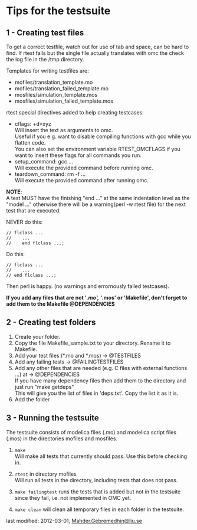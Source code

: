 # Tips for the testsuite

## 1 - Creating test files

To get a correct testfile, watch out for use of tab and space, can be hard to find. If rtest fails but the single file actually translates with omc the check the log file in the /tmp directory.

Templates for writing testfiles are:
* mofiles/translation_template.mo
* mofiles/translation_failed_template.mo
* mosfiles/simulation_template.mos
* mosfiles/simulation_failed_template.mos

rtest special directives added to help creating testcases:
* cflags: +d=xyz  
  Will insert the text as arguments to omc.  
  Useful if you e.g. want to disable compiling functions with gcc while you flatten code.  
  You can also set the environment variable RTEST_OMCFLAGS if you want to insert these flags for all commands you run.
* setup_command: gcc ...  
  Will execute the provided command before running omc.
* teardown_command: rm -f ...  
  Will execute the provided command after running omc.

**NOTE**:  
A test MUST have the finishing "end ..." at the same indentation level as the "model ..." otherwise there will be a warning(perl -w rtest file) for the next test that are executed.

NEVER do this:
```
// flclass ...
//    ...
//    end flclass ...;
```
Do this:
```
// flclass ...
//    ...
// end flclass ...;
```
Then perl is happy. (no warnings and errornously failed testcases).

**If you add any files that are not '*.mo', '*.mos' or 'Makefile', don't forget to add them to the Makefile @DEPENDENCIES**

## 2 - Creating test folders

1. Create your folder.
2. Copy the file Makefile_sample.txt to your directory. Rename it to Makefile.
3. Add your test files (*.mo and *.mos) -> @TESTFILES
4. Add any failing tests -> @FAILINGTESTFILES
5. Add any other files that are needed (e.g. C files with external functions ...) at -> @DEPENDENCIES  
   If you have many dependency files then add them to the directory and just run "make getdeps"  
   This will give you the list of files in 'deps.txt'. Copy the list it as it is.
2. Add the folder


## 3 - Running the testsuite

The testsuite consists of modelica files (.mo) and modelica script files (.mos) in the directories mofiles and mosfiles.

1. `make`  
   Will make all tests that currently should pass. Use this before checking in.

2. `rtest` in directory mofiles  
   Will run all tests in the directory, including tests that does not pass.

3. `make failingtest` runs the tests that is added but not in the testsuite since they fail, i.e. not implemented in OMC yet.

4. `make clean` will clean all temporary files in each folder in the testsuite.

last modified:
	2012-03-01, Mahder.Gebremedhin@liu.se
